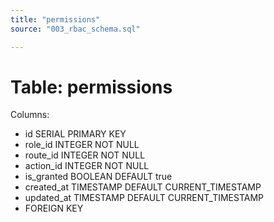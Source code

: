 ```yaml
---
title: "permissions"
source: "003_rbac_schema.sql"

---
```


# Table: permissions

Columns:

- id SERIAL PRIMARY KEY
- role_id INTEGER NOT NULL
- route_id INTEGER NOT NULL
- action_id INTEGER NOT NULL
- is_granted BOOLEAN DEFAULT true
- created_at TIMESTAMP DEFAULT CURRENT_TIMESTAMP
- updated_at TIMESTAMP DEFAULT CURRENT_TIMESTAMP
- FOREIGN KEY

